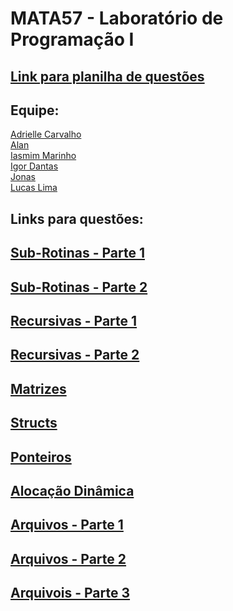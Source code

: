 # MATA57 - Laboratório de Programação I 
## [Link para planilha de questões](https://docs.google.com/spreadsheets/d/1D84bBvbR4U7A_uLnm4IDQOwsHogKaFvCj1m0U51X33o/edit#gid=0)
## Equipe: 
[Adrielle Carvalho](https://www.linkedin.com/in/adrielle-carvalho-0571761a4/)<br>
[Alan](#)<br>
[Iasmim Marinho](#)<br>
[Igor Dantas](https://github.com/igordantasgf)<br>
[Jonas](#)<br>
[Lucas Lima](https://github.com/LucasDSL)<br>
## Links para questões:
## [Sub-Rotinas - Parte 1]()
## [Sub-Rotinas - Parte 2]()
## [Recursivas - Parte 1]()
## [Recursivas - Parte 2]()
## [Matrizes]()
## [Structs]()
## [Ponteiros]()
## [Alocação Dinâmica]()
## [Arquivos - Parte 1]()
## [Arquivos - Parte 2]()
## [Arquivois - Parte 3]()